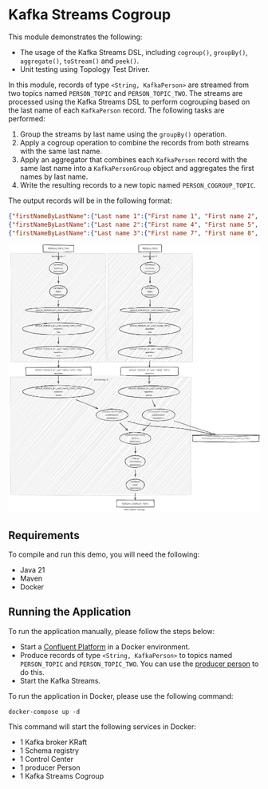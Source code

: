 # Kafka Streams Cogroup

This module demonstrates the following:

- The usage of the Kafka Streams DSL, including `cogroup()`, `groupBy()`, `aggregate()`, `toStream()` and `peek()`.
- Unit testing using Topology Test Driver.

In this module, records of type `<String, KafkaPerson>` are streamed from two topics named `PERSON_TOPIC`
and `PERSON_TOPIC_TWO`.
The streams are processed using the Kafka Streams DSL to perform cogrouping based on the last name of each `KafkaPerson`
record.
The following tasks are performed:

1. Group the streams by last name using the `groupBy()` operation.
2. Apply a cogroup operation to combine the records from both streams with the same last name.
3. Apply an aggregator that combines each `KafkaPerson` record with the same last name into a `KafkaPersonGroup` object
   and aggregates the first names by last name.
4. Write the resulting records to a new topic named `PERSON_COGROUP_TOPIC`.

The output records will be in the following format:

```json
{"firstNameByLastName":{"Last name 1":{"First name 1", "First name 2", "First name 3"}}}
{"firstNameByLastName":{"Last name 2":{"First name 4", "First name 5", "First name 6"}}}
{"firstNameByLastName":{"Last name 3":{"First name 7", "First name 8", "First name 9"}}}
```

![topology.png](topology.png)

## Requirements

To compile and run this demo, you will need the following:

- Java 21
- Maven
- Docker

## Running the Application

To run the application manually, please follow the steps below:

- Start a [Confluent Platform](https://docs.confluent.io/platform/current/quickstart/ce-docker-quickstart.html#step-1-download-and-start-cp) in a Docker environment.
- Produce records of type `<String, KafkaPerson>` to topics named `PERSON_TOPIC` and `PERSON_TOPIC_TWO`. You can use the [producer person](../specific-producers/kafka-streams-producer-person) to do this.
- Start the Kafka Streams.

To run the application in Docker, please use the following command:

```console
docker-compose up -d
```

This command will start the following services in Docker:

- 1 Kafka broker KRaft
- 1 Schema registry
- 1 Control Center
- 1 producer Person
- 1 Kafka Streams Cogroup
